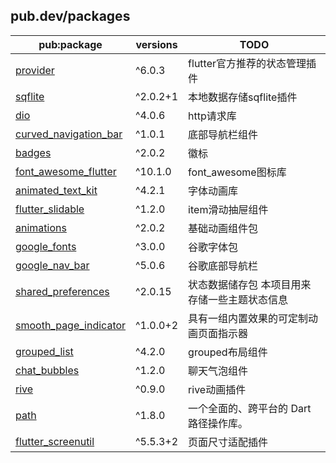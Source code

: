 ## pub.dev/packages

| pub:package             | versions | TODO                    |
| ----------------------- | -------- | ----------------------- |
| [provider]              | ^6.0.3   | flutter官方推荐的状态管理插件      |
| [sqflite]               | ^2.0.2+1 | 本地数据存储sqflite插件         |
| [dio]                   | ^4.0.6   | http请求库                 |
| [curved_navigation_bar] | ^1.0.1   | 底部导航栏组件                 |
| [badges]                | ^2.0.2   | 徽标                      |
| [font_awesome_flutter]  | ^10.1.0  | font_awesome图标库         |
| [animated_text_kit]     | ^4.2.1   | 字体动画库                   |
| [flutter_slidable]      | ^1.2.0   | item滑动抽屉组件              |
| [animations]            | ^2.0.2   | 基础动画组件包                 |
| [google_fonts]          | ^3.0.0   | 谷歌字体包                   |
| [google_nav_bar]        | ^5.0.6   | 谷歌底部导航栏                 |
| [shared_preferences]    | ^2.0.15  | 状态数据储存包 本项目用来存储一些主题状态信息 |
| [smooth_page_indicator] | ^1.0.0+2 | 具有一组内置效果的可定制动画页面指示器     |
| [grouped_list]          | ^4.2.0   | grouped布局组件             |
| [chat_bubbles]          | ^1.2.0   | 聊天气泡组件                  |
| [rive]                  | ^0.9.0   | rive动画插件                |
| [path]                  | ^1.8.0   | 一个全面的、跨平台的 Dart 路径操作库。  |
| [flutter_screenutil]    | ^5.5.3+2 | 页面尺寸适配插件                |

[provider]: https://pub.dev/packages/provider/
[sqflite]: https://pub.dev/packages/sqflite/
[dio]: https://pub.dev/packages/dio/
[curved_navigation_bar]: https://pub.dev/packages/curved_navigation_bar/
[badges]: https://pub.dev/packages/badges/
[font_awesome_flutter]: https://pub.dev/packages/font_awesome_flutter/
[animated_text_kit]: https://pub.dev/packages/animated_text_kit/
[flutter_slidable]: https://pub.dev/packages/flutter_slidable/
[animations]: https://pub.dev/packages/animations/
[google_fonts]: https://pub.dev/packages/google_fonts/
[google_nav_bar]: https://pub.dev/packages/google_nav_bar/
[shared_preferences]: https://pub.dev/packages/shared_preferences/
[smooth_page_indicator]: https://pub.dev/packages/smooth_page_indicator/
[grouped_list]: https://pub.dev/packages/grouped_list/
[chat_bubbles]: https://pub.dev/packages/chat_bubbles/
[rive]: https://pub.dev/packages/rive/
[path]: https://pub.dev/packages/path/
[flutter_screenutil]: https://pub.dev/packages/flutter_screenutil/
